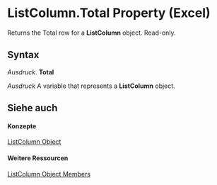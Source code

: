 
# ListColumn.Total Property (Excel)

Returns the Total row for a  **ListColumn** object. Read-only.


## Syntax

 _Ausdruck_. **Total**

 _Ausdruck_ A variable that represents a **ListColumn** object.


## Siehe auch


#### Konzepte


[ListColumn Object](c2060e4a-2340-c606-f272-1e4dad6964d0.md)
#### Weitere Ressourcen


[ListColumn Object Members](http://msdn.microsoft.com/library/fc0854b0-0c1b-639c-f060-c6cd68279496%28Office.15%29.aspx)
